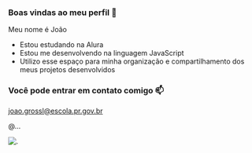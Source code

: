 ### Boas vindas ao meu perfil 🥤

Meu nome é João

- Estou estudando na Alura
- Estou me desenvolvendo na linguagem JavaScript
- Utilizo esse espaço para minha organização e compartilhamento dos meus projetos desenvolvidos

### Você pode entrar em contato comigo 📫

joao.grossl@escola.pr.gov.br

@...

![.]()
